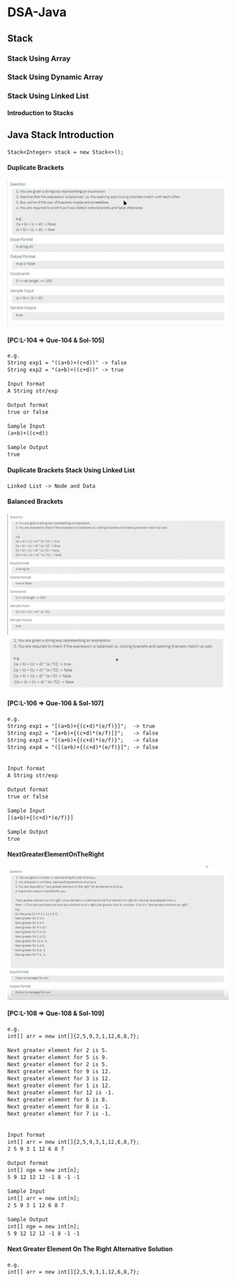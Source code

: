 # DSA-Java

## Stack

### Stack Using Array

### Stack Using Dynamic Array

### Stack Using Linked List

#### Introduction to Stacks

## Java Stack Introduction

```
Stack<Integer> stack = new Stack<>();   
```

#### Duplicate Brackets

![Duplicate Brackets Image](../assets/stack/duplicatebracketsque1.png)

#### [PC:L-104 => Que-104 & Sol-105]

```
e.g.
String exp1 = "((a+b)+(c+d))" -> false
String exp2 = "(a+b)+((c+d))" -> true

Input format
A String str/exp
   
Output format
true or false

Sample Input
(a+b)+((c+d))

Sample Output
true   
```

#### Duplicate Brackets Stack Using Linked List

    Linked List -> Node and Data

#### Balanced Brackets

![Balanced Brackets Image1](../assets/stack/balancedbracketsque1.png)
![Balanced Brackets Image2](../assets/stack/balancedbracketsque2.png)

#### [PC:L-106 => Que-106 & Sol-107]

```
e.g.
String exp1 = "[(a+b)+{(c+d)*(e/f)}]";  -> true
String exp2 = "[a+b)+{(c+d)*(e/f)]}";   -> false
String exp3 = "[(a+b)+{(c+d)*(e/f)}";   -> false
String exp4 = "([(a+b)+{(c+d)*(e/f)}]"; -> false


Input format
A String str/exp
   
Output format
true or false

Sample Input
[(a+b)+{(c+d)*(e/f)}]

Sample Output
true   
```

#### NextGreaterElementOnTheRight

![NextGreaterElementOnTheRight Image1](../assets/stack/nextgreaterelementontherightque1.png)

#### [PC:L-108 => Que-108 & Sol-109]

```
e.g.
int[] arr = new int[]{2,5,9,3,1,12,6,8,7}; 

Next greater element for 2 is 5.
Next greater element for 5 is 9.
Next greater element for 2 is 5.
Next greater element for 9 is 12.
Next greater element for 3 is 12.
Next greater element for 1 is 12.
Next greater element for 12 is -1.
Next greater element for 6 is 8.
Next greater element for 8 is -1.
Next greater element for 7 is -1.


Input format
int[] arr = new int[]{2,5,9,3,1,12,6,8,7};
2 5 9 3 1 12 6 8 7 
 
Output format
int[] nge = new int[n];
5 9 12 12 12 -1 8 -1 -1

Sample Input
int[] arr = new int[n];
2 5 9 3 1 12 6 8 7 

Sample Output
int[] nge = new int[n];
5 9 12 12 12 -1 8 -1 -1
```

#### Next Greater Element On The Right Alternative Solution

```
e.g.
int[] arr = new int[]{2,5,9,3,1,12,6,8,7}; 
```

